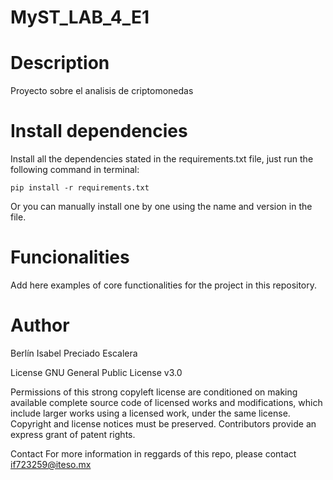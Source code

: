 # MyST_LAB_4_E1
# Description
Proyecto sobre el analisis de criptomonedas

# Install dependencies
Install all the dependencies stated in the requirements.txt file, just run the following command in terminal:

    pip install -r requirements.txt
Or you can manually install one by one using the name and version in the file.

#  Funcionalities
Add here examples of core functionalities for the project in this repository.

# Author
Berlín Isabel Preciado Escalera

License
GNU General Public License v3.0

Permissions of this strong copyleft license are conditioned on making available complete source code of licensed works and modifications, which include larger works using a licensed work, under the same license. Copyright and license notices must be preserved. Contributors provide an express grant of patent rights.

Contact
For more information in reggards of this repo, please contact if723259@iteso.mx
